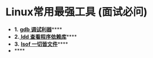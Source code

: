 # Linux常用最强工具 \(面试必问\)

* **1.** [**gdb 调试利器**](https://linuxtools-rst.readthedocs.io/zh_CN/latest/tool/gdb.html)\*\*\*\*
* **2.**[ **ldd 查看程序依赖库**](https://linuxtools-rst.readthedocs.io/zh_CN/latest/tool/ldd.html)\*\*\*\*
* **3.** [**lsof 一切皆文件**](https://linuxtools-rst.readthedocs.io/zh_CN/latest/tool/lsof.html)\*\*\*\*
* \*\*\*\*



